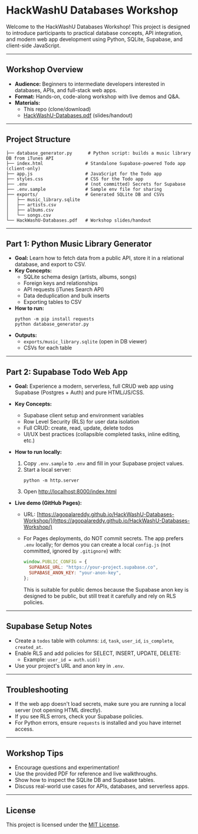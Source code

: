 # HackWashU Databases Workshop

Welcome to the HackWashU Databases Workshop! This project is designed to introduce participants to practical database concepts, API integration, and modern web app development using Python, SQLite, Supabase, and client-side JavaScript.

---

## Workshop Overview

- **Audience:** Beginners to intermediate developers interested in databases, APIs, and full-stack web apps.
- **Format:** Hands-on, code-along workshop with live demos and Q&A.
- **Materials:**
  - This repo (clone/download)
  - [HackWashU-Databases.pdf](./HackWashU-Databases.pdf) (slides/handout)

---

## Project Structure

```
├── database_generator.py      # Python script: builds a music library DB from iTunes API
├── index.html                # Standalone Supabase-powered Todo app (client-only)
├── app.js                    # JavaScript for the Todo app
├── styles.css                # CSS for the Todo app
├── .env                      # (not committed) Secrets for Supabase
├── .env.sample               # Sample env file for sharing
├── exports/                  # Generated SQLite DB and CSVs
│   ├── music_library.sqlite
│   ├── artists.csv
│   ├── albums.csv
│   └── songs.csv
└── HackWashU-Databases.pdf   # Workshop slides/handout
```

---

## Part 1: Python Music Library Generator

- **Goal:** Learn how to fetch data from a public API, store it in a relational database, and export to CSV.
- **Key Concepts:**
  - SQLite schema design (artists, albums, songs)
  - Foreign keys and relationships
  - API requests (iTunes Search API)
  - Data deduplication and bulk inserts
  - Exporting tables to CSV
- **How to run:**
  ```pwsh
  python -m pip install requests
  python database_generator.py
  ```
- **Outputs:**
  - `exports/music_library.sqlite` (open in DB viewer)
  - CSVs for each table

---

## Part 2: Supabase Todo Web App

- **Goal:** Experience a modern, serverless, full CRUD web app using Supabase (Postgres + Auth) and pure HTML/JS/CSS.
- **Key Concepts:**
  - Supabase client setup and environment variables
  - Row Level Security (RLS) for user data isolation
  - Full CRUD: create, read, update, delete todos
  - UI/UX best practices (collapsible completed tasks, inline editing, etc.)
- **How to run locally:**
  1. Copy `.env.sample` to `.env` and fill in your Supabase project values.
  2. Start a local server:
     ```pwsh
     python -m http.server
     ```
  3. Open [http://localhost:8000/index.html](http://localhost:8000/index.html)

- **Live demo (GitHub Pages):**
  - URL: [https://agopalareddy.github.io/HackWashU-Databases-Workshop/](https://agopalareddy.github.io/HackWashU-Databases-Workshop/)
  - For Pages deployments, do NOT commit secrets. The app prefers `.env` locally; for demos you can create a local `config.js` (not committed, ignored by `.gitignore`) with:

    ```js
    window.PUBLIC_CONFIG = {
      SUPABASE_URL: "https://your-project.supabase.co",
      SUPABASE_ANON_KEY: "your-anon-key",
    };
    ```

    This is suitable for public demos because the Supabase anon key is designed to be public, but still treat it carefully and rely on RLS policies.

---

## Supabase Setup Notes

- Create a `todos` table with columns: `id`, `task`, `user_id`, `is_complete`, `created_at`.
- Enable RLS and add policies for SELECT, INSERT, UPDATE, DELETE:
  - Example: `user_id = auth.uid()`
- Use your project's URL and anon key in `.env`.

---

## Troubleshooting

- If the web app doesn't load secrets, make sure you are running a local server (not opening HTML directly).
- If you see RLS errors, check your Supabase policies.
- For Python errors, ensure `requests` is installed and you have internet access.

---

## Workshop Tips

- Encourage questions and experimentation!
- Use the provided PDF for reference and live walkthroughs.
- Show how to inspect the SQLite DB and Supabase tables.
- Discuss real-world use cases for APIs, databases, and serverless apps.

---

## License

This project is licensed under the [MIT License](./LICENSE).
